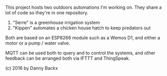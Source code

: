 This project hosts two outdoors automations I'm working on.
They share a lot of code so they're in one repository.

1. "Serre" is a greenhouse irrigation system
2. "Kippen" automates a chicken house hatch to keep predators out

Both are based on an ESP8266 module such as a Wemos D1, and either a motor
or a pump / water valve.

MQTT can be used both to query and to control the systems, and
other feedback can be arranged both via IFTTT and ThingSpeak.

(c) 2016 by Danny Backx
